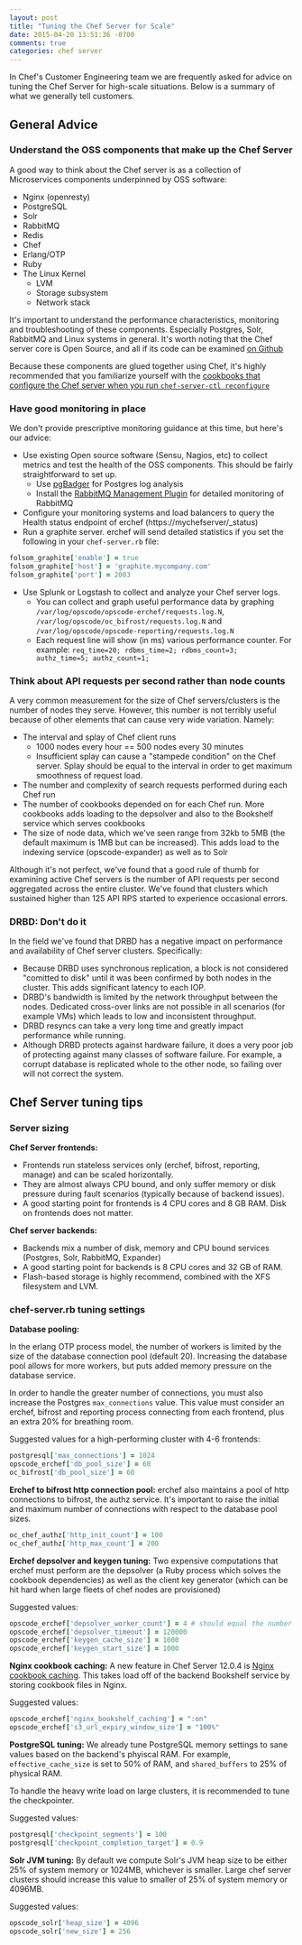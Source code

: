 ```yaml
---
layout: post
title: "Tuning the Chef Server for Scale"
date: 2015-04-20 13:51:36 -0700
comments: true
categories: chef server
---
```


In Chef's Customer Engineering team we are frequently asked for advice on tuning the Chef Server for high-scale situations. Below is a summary of what we generally tell customers.

<!-- more -->

## General Advice

### Understand the OSS components that make up the Chef Server
A good way to think about the Chef server is as a collection of Microservices components underpinned by OSS software:

* Nginx (openresty)
* PostgreSQL
* Solr
* RabbitMQ
* Redis
* Chef
* Erlang/OTP
* Ruby
* The Linux Kernel
  * LVM
  * Storage subsystem
  * Network stack

It's important to understand the performance characteristics, monitoring and troubleshooting of these components.  Especially Postgres, Solr, RabbitMQ and Linux systems in general. It's worth noting that the Chef server core is Open Source, and all if its code can be examined [on Github](https://github.com/chef/chef-server)

Because these components are glued together using Chef, it's highly recommended that you familiarize yourself with the [cookbooks that configure the Chef server when you run `chef-server-ctl reconfigure`](https://github.com/chef/opscode-omnibus/tree/master/files/private-chef-cookbooks)

### Have good monitoring in place

We don't provide prescriptive monitoring guidance at this time, but here's our advice:

* Use existing Open source software (Sensu, Nagios, etc) to collect metrics and test the health of the OSS components.  This should be fairly straightforward to set up.
  * Use [pgBadger](http://dalibo.github.io/pgbadger/) for Postgres log analysis
  * Install the [RabbitMQ Management Plugin](https://www.rabbitmq.com/management.html) for detailed monitoring of RabbitMQ
* Configure your monitoring systems and load balancers to query the Health status endpoint of erchef (https://mychefserver/_status)
* Run a graphite server. erchef will send detailed statistics if you set the following in your `chef-server.rb` file:
```ruby
folsom_graphite['enable'] = true
folsom_graphite['host'] = 'graphite.mycompany.com'
folsom_graphite['port'] = 2003
```
* Use Splunk or Logstash to collect and analyze your Chef server logs.
  - You can collect and graph useful performance data by graphing `/var/log/opscode/opscode-erchef/requests.log.N`, `/var/log/opscode/oc_bifrost/requests.log.N` and `/var/log/opscode/opscode-reporting/requests.log.N`
  - Each request line will show (in ms) various performance counter. For example: `req_time=20; rdbms_time=2; rdbms_count=3; authz_time=5; authz_count=1;`

### Think about API requests per second rather than node counts
A very common measurement for the size of Chef servers/clusters is the number of nodes they serve. However, this number is not terribly useful because of other elements that can cause very wide variation. Namely:

* The interval and splay of Chef client runs
  * 1000 nodes every hour == 500 nodes every 30 minutes
  * Insufficient splay can cause a "stampede condition" on the Chef server. Splay should be equal to the interval in order to get maximum smoothness of request load.
* The number and complexity of search requests performed during each Chef run
* The number of cookbooks depended on for each Chef run. More cookbooks adds loading to the depsolver and also to the Bookshelf service which serves cookbooks
* The size of node data, which we've seen range from 32kb to 5MB (the default maximum is 1MB but can be increased). This adds load to the indexing service (opscode-expander) as well as to Solr

Although it's not perfect, we've found that a good rule of thumb for examining active Chef servers is the number of API requests per second aggregated across the entire cluster. We've found that clusters which sustained higher than 125 API RPS started to experience occasional errors.

### DRBD: Don't do it
In the field we've found that DRBD has a negative impact on performance and availability of Chef server clusters. Specifically:

* Because DRBD uses synchronous replication, a block is not considered "comitted to disk" until it was been confirmed by both nodes in the cluster. This adds significant latency to each IOP.
* DRBD's bandwidth is limited by the network throughput between the nodes. Dedicated cross-over links are not possible in all scenarios (for example VMs) which leads to low and inconsistent throughput.
* DRBD resyncs can take a very long time and greatly impact performance while running.
* Although DRBD protects against hardware failure, it does a very poor job of protecting against many classes of software failure. For example, a corrupt database is replicated whole to the other node, so failing over will not correct the system.


## Chef Server tuning tips

### Server sizing

**Chef Server frontends:**

  * Frontends run stateless services only (erchef, bifrost, reporting, manage) and can be scaled horizontally.
  * They are almost always CPU bound, and only suffer memory or disk pressure during fault scenarios (typically because of backend issues).
  * A good starting point for frontends is 4 CPU cores and 8 GB RAM. Disk on frontends does not matter.

**Chef server backends:**

  * Backends mix a number of disk, memory and CPU bound services (Postgres, Solr, RabbitMQ, Expander)
  * A good starting point for backends is 8 CPU cores and 32 GB of RAM.
  * Flash-based storage is highly recommend, combined with the XFS filesystem and LVM.

### chef-server.rb tuning settings

**Database pooling:**

In the erlang OTP process model, the number of workers is limited by the size of the database connection pool (default 20). Increasing the database pool allows for more workers, but puts added memory pressure on the database service.

In order to handle the greater number of connections, you must also increase the Postgres `max_connections` value. This value must consider an erchef, bifrost and reporting process connecting from each frontend, plus an extra 20% for breathing room.

Suggested values for a high-performing cluster with 4-6 frontends:
```ruby
postgresql['max_connections'] = 1024
opscode_erchef['db_pool_size'] = 60
oc_bifrost['db_pool_size'] = 60
```

**Erchef to bifrost http connection pool:**
erchef also maintains a pool of http connections to bifrost, the authz service.  It's important to raise the initial and maximum number of connections with respect to the database pool sizes.

```ruby
oc_chef_authz['http_init_count'] = 100
oc_chef_authz['http_max_count'] = 200
```

**Erchef depsolver and keygen tuning:**
Two expensive computations that erchef must perform are the depsolver (a Ruby process which solves the cookbook dependencies) as well as the client key generator (which can be hit hard when large fleets of chef nodes are provisioned)

Suggested values:
```ruby
opscode_erchef['depsolver_worker_count'] = 4 # should equal the number of CPU cores
opscode_erchef['depsolver_timeout'] = 120000
opscode_erchef['keygen_cache_size'] = 1000
opscode_erchef['keygen_start_size'] = 1000
```

**Nginx cookbook caching:**
A new feature in Chef Server 12.0.4 is [Nginx cookbook caching](https://www.chef.io/blog/2015/02/18/cookbook-caching/). This takes load off of the backend Bookshelf service by storing cookbook files in Nginx.

Suggested values:
```ruby
opscode_erchef['nginx_bookshelf_caching'] = ":on"
opscode_erchef['s3_url_expiry_window_size'] = "100%"
```

**PostgreSQL tuning:**
We already tune PostgreSQL memory settings to sane values based on the backend's phyiscal RAM. For example, `effective_cache_size` is set to 50% of RAM, and `shared_buffers` to 25% of physical RAM.

To handle the heavy write load on large clusters, it is recommended to tune the checkpointer.

Suggested values:
```ruby
postgresql['checkpoint_segments'] = 100
postgresql['checkpoint_completion_target'] = 0.9
```

**Solr JVM tuning:**
By default we compute Solr's JVM heap size to be either 25% of system memory or 1024MB, whichever is smaller. Large chef server clusters should increase this value to smaller of 25% of system memory or 4096MB.

Suggested values:
```ruby
opscode_solr['heap_size'] = 4096
opscode_solr['new_size'] = 256
```

